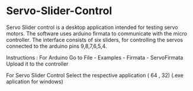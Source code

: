 # Servo-Slider-Control
Servo Slider control is a desktop application intended for testing servo motors. The software uses arduino firmata to communicate with the micro controller. The interface consists of six sliders, for controlling the servos connected to the arduino pins 9,8,7,6,5,4.

Instructions : 
For Arduino 
Go to File - Examples - Firmata - ServoFirmata
Upload it to the controller

For Servo Slider Control
Select the respective application ( 64 , 32)
(.exe aplication for windows)

